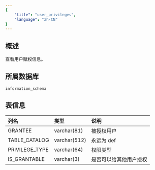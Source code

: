 ```yaml
---
{
    "title": "user_privileges",
    "language": "zh-CN"
}
---
```


## 概述

查看用户赋权信息。

## 所属数据库


`information_schema`


## 表信息

| 列名           | 类型         | 说明                   |
| :------------- | :----------- | :--------------------- |
| GRANTEE        | varchar(81)  | 被授权用户             |
| TABLE_CATALOG  | varchar(512) | 永远为 def             |
| PRIVILEGE_TYPE | varchar(64)  | 权限类型               |
| IS_GRANTABLE   | varchar(3)   | 是否可以给其他用户授权 |